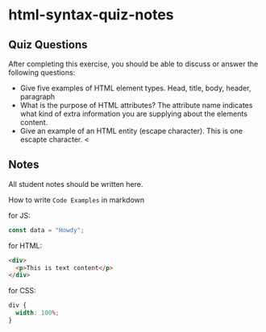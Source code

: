 # html-syntax-quiz-notes

## Quiz Questions

After completing this exercise, you should be able to discuss or answer the following questions:

- Give five examples of HTML element types.
Head, title, body, header, paragraph
- What is the purpose of HTML attributes?
The attribute name indicates what kind of extra information you are supplying about the elements content.
- Give an example of an HTML entity (escape character).
 This is one escapte character. &lt;
## Notes

All student notes should be written here.


How to write `Code Examples` in markdown

for JS:

```javascript
const data = "Howdy";
```

for HTML:

```html
<div>
  <p>This is text content</p>
</div>
```

for CSS:

```css
div {
  width: 100%;
}
```
